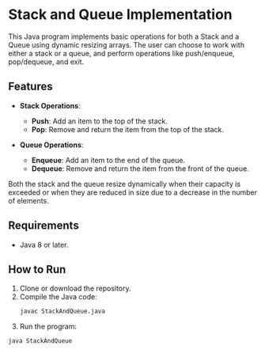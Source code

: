 # Stack and Queue Implementation

This Java program implements basic operations for both a Stack and a Queue using dynamic resizing arrays. The user can choose to work with either a stack or a queue, and perform operations like push/enqueue, pop/dequeue, and exit.

## Features
- **Stack Operations**:
  - **Push**: Add an item to the top of the stack.
  - **Pop**: Remove and return the item from the top of the stack.
  
- **Queue Operations**:
  - **Enqueue**: Add an item to the end of the queue.
  - **Dequeue**: Remove and return the item from the front of the queue.
  
Both the stack and the queue resize dynamically when their capacity is exceeded or when they are reduced in size due to a decrease in the number of elements.

## Requirements
- Java 8 or later.

## How to Run
1. Clone or download the repository.
2. Compile the Java code:
   ```bash
   javac StackAndQueue.java
   ```
3. Run the program:
```bash
java StackAndQueue
```
